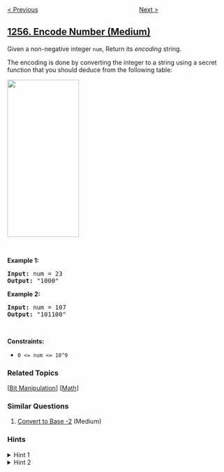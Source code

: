 <!--|This file generated by command(leetcode description); DO NOT EDIT.    |-->
<!--+----------------------------------------------------------------------+-->
<!--|@author    openset <openset.wang@gmail.com>                           |-->
<!--|@link      https://github.com/openset                                 |-->
<!--|@home      https://github.com/openset/leetcode                        |-->
<!--+----------------------------------------------------------------------+-->

[< Previous](../maximum-score-words-formed-by-letters "Maximum Score Words Formed by Letters")
　　　　　　　　　　　　　　　　
[Next >](../smallest-common-region "Smallest Common Region")

## [1256. Encode Number (Medium)](https://leetcode.com/problems/encode-number "加密数字")

<p>Given a non-negative integer <code>num</code>, Return its <em>encoding</em> string.</p>

<p>The encoding is done by converting the integer to a string using a secret function that you should deduce from the following table:</p>

<p><img alt="" src="https://assets.leetcode.com/uploads/2019/06/21/encode_number.png" style="width: 164px; height: 360px;" /></p>

<p>&nbsp;</p>
<p><strong>Example 1:</strong></p>

<pre>
<strong>Input:</strong> num = 23
<strong>Output:</strong> &quot;1000&quot;
</pre>

<p><strong>Example 2:</strong></p>

<pre>
<strong>Input:</strong> num = 107
<strong>Output:</strong> &quot;101100&quot;
</pre>

<p>&nbsp;</p>
<p><strong>Constraints:</strong></p>

<ul>
	<li><code>0 &lt;= num &lt;= 10^9</code></li>
</ul>

### Related Topics
  [[Bit Manipulation](../../tag/bit-manipulation/README.md)]
  [[Math](../../tag/math/README.md)]

### Similar Questions
  1. [Convert to Base -2](../convert-to-base-2) (Medium)

### Hints
<details>
<summary>Hint 1</summary>
Try to find the number of binary digits returned by the function.
</details>

<details>
<summary>Hint 2</summary>
The pattern is to start counting from zero after determining the number of binary digits.
</details>
